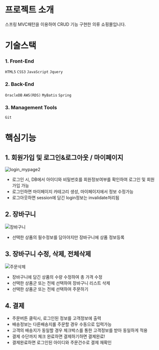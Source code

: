 # 프로젝트 소개
스프링 MVC패턴을 이용하여 CRUD 기능 구현한 의류 쇼핑몰입니다.

# 기술스택
### 1. Front-End
`HTML5` `CSS3` `JavaScript` `Jquery`

### 2. Back-End
`OracleDB` `AWS(RDS)` `MyBatis` `Spring`

### 3. Management Tools
`Git`

# 핵심기능
## 1. 회원가입 및 로그인&로그아웃 / 마이페이지 
![login_mypage2](https://user-images.githubusercontent.com/48913713/101370902-75d17d00-38ed-11eb-9aa5-d6e521dc3729.gif)
- 로그인 시, DB에서 아이디와 비밀번호를 회원정보여부를 확인하여 로그인 및 회원가입 가능
- 로그인하면 마이페이지 카테고리 생성, 마이페이지에서 정보 수정가능
- 로그아웃하면 session에 담긴 login정보는 invalidate처리됨

## 2. 장바구니
![장바구니](https://user-images.githubusercontent.com/48913713/101371840-9221e980-38ee-11eb-8844-56e16b0653d6.gif)
- 선택한 상품의 필수정보를 담아야지만 장바구니에 상품 정보등록

## 3. 장바구니 수정, 삭제, 전체삭제
![주문삭제](https://user-images.githubusercontent.com/48913713/101373024-d95caa00-38ef-11eb-899e-d2e495b87c16.gif)
- 장바구니에 담긴 상품의 수량 수정하여 총 가격 수정
- 선택한 상품군 또는 전체 선택하여 장바구니 리스트 삭제
- 선택한 상품군 또는 전체 선택하여 주문하기

## 4. 결제
- 주문버튼 클릭시, 로그인된 정보를 고객정보에 출력
- 배송정보는 다른배송지롤 주문할 경우 수동으로 입력가능
- 고객의 배송지가 동일할 경우 체크박스를 통한 고객정보를 받아 동일하게 적용
- 결제 수단까지 체크 완료하면 결제하기하면 결제완료!
- 결제완료하면 로그인된 아이디와 주문건수로 결제 재확인

